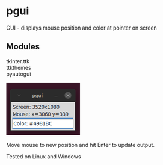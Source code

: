 # pgui
GUI - displays mouse position and color at pointer on screen

## Modules
tkinter.ttk  
ttkthemes  
pyautogui  

![pgui](images/pgui.png)

Move mouse to new position and hit Enter to update output.

Tested on Linux and Windows
